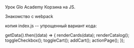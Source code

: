 Урок Glo Academy
Корзина на JS.

Знакомство с webpack

копия index.js -- упрощенный вариант кода:

getData().then((data) => {
    renderCards(data);
    renderCatalog();
    toggleCheckbox();
    toggleCart();
    addCart();
    actionPage();
});